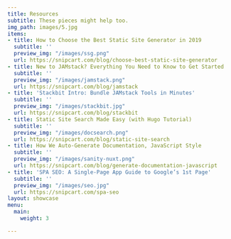 ```yaml
---
title: Resources
subtitle: These pieces might help too.
img_path: images/5.jpg
items:
- title: How to Choose the Best Static Site Generator in 2019
  subtitle: ''
  preview_img: "/images/ssg.png"
  url: https://snipcart.com/blog/choose-best-static-site-generator
- title: New to JAMstack? Everything You Need to Know to Get Started
  subtitle: ''
  preview_img: "/images/jamstack.png"
  url: https://snipcart.com/blog/jamstack
- title: 'Stackbit Intro: Bundle JAMstack Tools in Minutes'
  subtitle: ''
  preview_img: "/images/stackbit.jpg"
  url: https://snipcart.com/blog/stackbit
- title: Static Site Search Made Easy (with Hugo Tutorial)
  subtitle: ''
  preview_img: "/images/docsearch.png"
  url: https://snipcart.com/blog/static-site-search
- title: How We Auto-Generate Documentation, JavaScript Style
  subtitle: ''
  preview_img: "/images/sanity-nuxt.png"
  url: https://snipcart.com/blog/generate-documentation-javascript
- title: 'SPA SEO: A Single-Page App Guide to Google’s 1st Page'
  subtitle: ''
  preview_img: "/images/seo.jpg"
  url: https://snipcart.com/spa-seo
layout: showcase
menu:
  main:
    weight: 3

---
```

